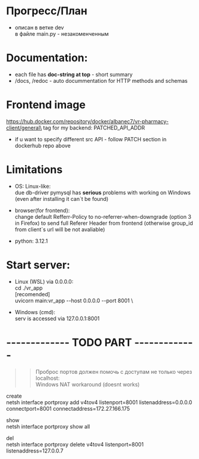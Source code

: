 # Прогресс/План
- описан в ветке dev\
 в файле main.py - незакоменченным 

# Documentation:
 - each file has **doc-string at top** - short summary
 - /docs, /redoc - auto docummentation for HTTP methods and schemas 

# Frontend image
https://hub.docker.com/repository/docker/albanec7/vr-pharmacy-client/general\
tag for my backend: PATCHED_API_ADDR

- if u want to specify different src API - follow PATCH section in dockerhub repo above 


# Limitations
- OS: Linux-like:\
 due db-driver pymysql has **serious** problems with working on Windows (even after installing it can`t be found)

- browser(for frontend): \
  change default Refferr-Policy to no-referrer-when-downgrade (option 3 in Firefox) to send full Referer Header from frontend (otherwise group_id from client`s url will be not avaliable)  

- python: 3.12.1



# Start server:
- Linux (WSL)
 via 0.0.0.0:\
 cd ./vr_app \
 [recomended] <use venv>\
 uvicorn main:vr_app --host 0.0.0.0 --port 8001 \

- Windows (cmd):\
  serv is accessed via 127.0.0.1:8001 


# ------------- TODO PART ------------- 
>> Проброс портов должен помочь с доступам не только через localhost:\
Windows NAT workaround (doesnt works)

create\
netsh interface portproxy add v4tov4 listenport=8001 listenaddress=0.0.0.0 connectport=8001 connectaddress=172.27.166.175

show\
netsh interface portproxy show all

del\
netsh interface portproxy delete v4tov4 listenport=8001 listenaddress=127.0.0.7
